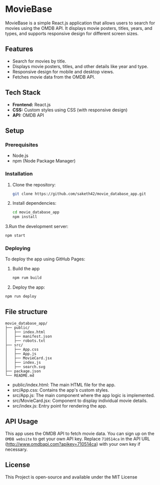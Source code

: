 # MovieBase

MovieBase is a simple React.js application that allows users to search for movies using the OMDB API. It displays movie posters, titles, years, and types, and supports responsive design for different screen sizes.

## Features

- Search for movies by title.
- Displays movie posters, titles, and other details like year and type.
- Responsive design for mobile and desktop views.
- Fetches movie data from the OMDB API.

## Tech Stack

- **Frontend:** React.js
- **CSS:** Custom styles using CSS (with responsive design)
- **API:** OMDB API

## Setup

### Prerequisites

- Node.js
- npm (Node Package Manager)

### Installation

1. Clone the repository:
   ```bash
   git clone https://github.com/saketh42/movie_database_app.git
   ```

2. Install dependencies:
   ```bash
   cd movie_database_app
   npm install
   ```

3.Run the development server:
```bash
npm start
```

### Deploying
To deploy the app using GitHub Pages:
1. Build the app
   ```bash
   npm rum build
   ```

2. Deploy the app:
```bash
npm run deploy
```

## File structure
```
movie_database_app/
├── public/
│   ├── index.html
│   ├── manifest.json
│   ├── robots.txt
├── src/
│   ├── App.css
│   ├── App.js
│   ├── MovieCard.jsx
│   ├── index.js
│   ├── search.svg
├── package.json
└── README.md
```

- public/index.html: The main HTML file for the app.
- src/App.css: Contains the app's custom styles.
- src/App.js: The main component where the app logic is implemented.
- src/MovieCard.jsx: Component to display individual movie details.
- src/index.js: Entry point for rendering the app.

## API Usage

This app uses the OMDB API to fetch movie data. You can sign up on the `OMDB website` to get your own API key. Replace `710514ca` in the API URL (http://www.omdbapi.com?apikey=710514ca) with your own key if necessary.

## License
This Project is open-source and available under the MIT License
